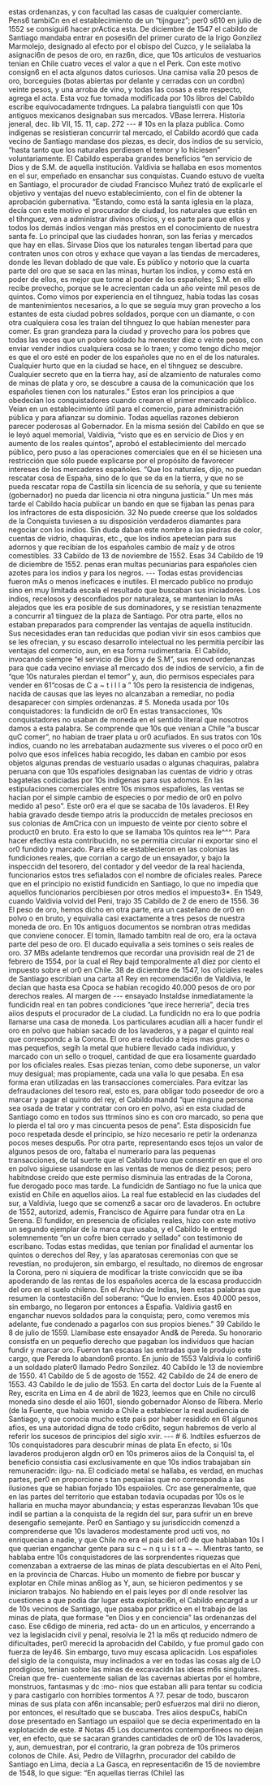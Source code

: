 estas ordenanzas, y con facultad las casas de cualquier comerciante. Pens6 tambiCn en el establecimiento de un “tijnguez”; per0 s610 en julio de 1552 se consigui6 hacer prActica esta. De diciembre de 1547 el cabildo de Santiago mandaba entrar en posesi6n del primer curato de la Irigo Gonzilez Marmolejo, designado al efecto por el obispo del Cuzco, y le seiialaba la asignaci6n de pesos de oro, en raz6n, dice, que 10s articulos de vestuarios tenian en Chile cuatro veces el valor a que n el Perk. Con este motivo consign6 en el acta algunos datos curiosos. Una camisa valia 20 pesos de oro, borceguies (botas abiertas por delante y cerradas con un cordbn) veinte pesos, y una arroba de vino, y todas las cosas a este respecto, agrega el acta. Esta voz fue tomada modificada por 10s libros del Cabildo escribe equivocadamente trdngues. La palabra tianguistli con que 10s antiguos mexicanos designaban sus mercados. VBase lerrera. Historia jeneral, dec. lib VII, 15. 11, cap. 272 --- # 10s en la plaza publica. Como indigenas se resistieran concurrir tal mercado, el Cabildo acordó que cada vecino de Santiago mandase dos piezas, es decir, dos indios de su servicio, “hasta tanto que los naturales perdiesen el temor y lo hiciesen” voluntariamente. El Cabildo esperaba grandes beneficios “en servicio de Dios y de S.M. de aquella institución. Valdivia se hallaba en esos momentos en el sur, empeñado en ensanchar sus conquistas. Cuando estuvo de vuelta en Santiago, el procurador de ciudad Francisco Muñez trató de explicarle el objetivo y ventajas del nuevo establecimiento, con el fin de obtener la aprobación gubernativa. “Estando, como está la santa iglesia en la plaza, decía con este motivo el procurador de ciudad, los naturales que están en el tihnguez, ven a administrar divinos oficios, y es parte para que ellos y todos los demás indios vengan más prestos en el conocimiento de nuestra santa fe. Lo principal que las ciudades honran, son las ferias y mercados que hay en ellas. Sirvase Dios que los naturales tengan libertad para que contraten unos con otros y exhace que vayan a las tiendas de mercaderes, donde les llevan doblado de que vale. Es público y notorio que la cuarta parte del oro que se saca en las minas, hurtan los indios, y como está en poder de ellos, es mejor que torne al poder de los españoles; S.M. en ello recibe provecho, porque se le acrecientan cada un año veinte mil pesos de quintos. Como vimos por experiencia en el tihnguez, había todas las cosas de mantenimientos necesarios, a lo que se seguía muy gran provecho a los estantes de esta ciudad pobres soldados, porque con un diamante, o con otra cualquiera cosa les traían del tihnguez lo que habían menester para comer. Es gran grandeza para la ciudad y provecho para los pobres que todas las veces que un pobre soldado ha menester diez o veinte pesos, con enviar vender indios cualquiera cosa se lo traen; y como tengo dicho mejor es que el oro esté en poder de los españoles que no en el de los naturales. Cualquier hurto que en la ciudad se hace, en el tihnguez se descubre. Cualquier secreto que en la tierra hay, así de alzamiento de naturales como de minas de plata y oro, se descubre a causa de la comunicación que los españoles tienen con los naturales.” Estos eran los principios a que obedecían los conquistadores cuando crearon el primer mercado público. Veían en un establecimiento útil para el comercio, para administración pública y para afianzar su dominio. Todas aquellas razones debieron parecer poderosas al Gobernador. En la misma sesión del Cabildo en que se le leyó aquel memorial, Valdivia, “visto que es en servicio de Dios y en aumento de los reales quintos”, aprobó el establecimiento del mercado público, pero puso a las operaciones comerciales que en él se hiciesen una restricción que sólo puede explicarse por el propósito de favorecer intereses de los mercaderes españoles. “Que los naturales, dijo, no puedan rescatar cosa de España, sino de lo que se da en la tierra, y que no se pueda rescatar ropa de Castilla sin licencia de su señoría, y que su teniente (gobernador) no pueda dar licencia ni otra ninguna justicia.” Un mes más tarde el Cabildo hacía publicar un bando en que se fijaban las penas para los infractores de esta disposición. 32 No puede creerse que los soldados de la Conquista tuviesen a su disposición verdaderos diamantes para negociar con los indios. Sin duda daban este nombre a las piedras de color, cuentas de vidrio, chaquiras, etc., que los indios apetecían para sus adornos y que recibían de los españoles cambio de maíz y de otros comestibles. 33 Cabildo de 13 de noviembre de 1552. Esas 34 Cabildo de 19 de diciembre de 1552. penas eran multas pecuniarias para españoles cien azotes para los indios y para los negros. --- Todas estas providencias fueron mAs o menos ineficaces e inutiles. El mercado publico no produjo sino en muy limitada escala el resultado que buscaban sus iniciadores. Los indios, recelosos y desconfiados por naturaleza, se mantenian lo mAs alejados que les era posible de sus dominadores, y se resistian tenazmente a concurrir a1 tiinguez de la plaza de Santiago. Por otra parte, ellos no estaban preparados para comprender las ventajas de aquella institucidn. Sus necesidades eran tan reducidas que podian vivir sin esos cambios que se les ofrecian, y su escaso desarrollo intelectual no les permitia percibir las ventajas del comercio, aun, en esa forma rudimentaria. El Cabildo, invocando siempre “el servicio de Dios y de S.M”, sus renovd ordenanzas para que cada vecino enviase a1 mercado dos de indios de servicio, a fin de “que 10s naturales pierdan el temor” y, aun, dio permisos especiales para vender en 61“cosas de C a ~ t i l l a ” 10s pero la resistencia de indigenas, nacida de causas que las leyes no alcanzaban a remediar, no podia desaparecer con simples ordenanzas. # 5. Moneda usada por 10s conquistadores: la fundicidn de or0 En estas transacciones, 10s conquistadores no usaban de moneda en el sentido literal que nosotros damos a esta palabra. Se comprende que 10s que venian a Chile “a buscar quC comer”, no habian de traer plata u or0 acufiados. En sus tratos con 10s indios, cuando no les arrebataban audazmente sus viveres o el poco or0 en polvo que esos infelices habia recogido, les daban en cambio por esos objetos algunas prendas de vestuario usadas o algunas chaquiras, palabra peruana con que 10s espafioles designaban las cuentas de vidrio y otras bagatelas codiciadas por 10s indigenas para sus adomos. En las estipulaciones comerciales entre 10s mismos espafioles, las ventas se hacian por el simple cambio de especies o por medio de or0 en polvo medido a1 peso”. Este or0 era el que se sacaba de 10s lavaderos. El Rey habia gravado desde tiempo atris la produccidn de metales preciosos en sus colonias de AmCrica con un impuesto de veinte por ciento sobre el product0 en bruto. Era esto lo que se llamaba 10s quintos rea le^^^. Para hacer efectiva esta contribucidn, no se permitia circular ni exportar sino el or0 fundido y marcado. Para ello se establecieron en las colonias las fundiciones reales, que corrian a cargo de un ensayador, y bajo la inspeccidn del tesorero, del contador y del veedor de la real hacienda, funcionarios estos tres sefialados con el nombre de oficiales reales. Parece que en el principio no existid fundicidn en Santiago, lo que no impedia que aquellos funcionarios percibiesen por otros medios el impuesto3*. En 1549, cuando Valdivia volvid del Peni, trajo 35 Cabildo de 2 de enero de 1556. 36 El peso de oro, hemos dicho en otra parte, era un castellano de or0 en polvo o en bruto, y equivalia casi exactamente a tres pesos de nuestra moneda de oro. En 10s antiguos documentos se nombran otras medidas que conviene conocer. El tomin, llamado tambitn real de oro, era la octava parte del peso de oro. El ducado equivalia a seis tomines o seis reales de oro. 37 MBs adelante tendremos que recordar una provisidn real de 21 de febrero de 1554, por la cual el Rey bajd temporalmente a1 diez por ciento el impuesto sobre el or0 en Chile. 38 de diciembre de 1547, los oficiales reales de Santiago escribian una carta a1 Rey en recomendaci6n de Valdivia, le decian que hasta esa Cpoca se habian recogido 40.000 pesos de oro por derechos reales. AI margen de --- ensayado Instaldse inmediatamente la fundicidn real en tan pobres condiciones “que irece herreria”, decia tres aiios desputs el procurador de La ciudad. La fundicidn no era lo que podria llamarse una casa de moneda. Los particulares acudian alli a hacer fundir el oro en polvo que habian sacado de los lavaderos, y a pagar el quinto real que correspondc a la Corona. El oro era reducido a tejos mas grandes o mas pequefios, segih la metal que hubiere llevado cada individuo, y marcado con un sello o troquel, cantidad de que era liosamente guardado por los oficiales reales. Esas piezas tenian, como debe suponerse, un valor muy desigual; mas propiamente, cada una valia lo que pesaba. En esa forma eran utilizadas en las transacciones comerciales. Para evitzar las defraudaciones del tesoro real, esto es, para obligar todo poseedor de oro a marcar y pagar el quinto del rey, el Cabildo mandd “que ninguna persona sea osada de tratar y contratar con oro en polvo, asi en esta ciudad de Santiago como en todos sus ttrminos sino es con oro marcado, so pena que lo pierda el tal oro y mas cincuenta pesos de pena”. Esta disposicidn fue poco respetada desde el principio, se hizo necesario re petir la ordenanza pocos meses despu6s. Por otra parte, representando esos tejos un valor de algunos pesos de oro, faltaba el numerario para las pequenas transacciones, de tal suerte que el Cabildo tuvo que consentir en que el oro en polvo siguiese usandose en las ventas de menos de diez pesos; pero habitndose creido que este permiso disminuia las entradas de la Corona, fue derogado poco mas tarde. La fundicidn de Santiago no fue la unica que existid en Chile en aquellos aiios. La real fue establecid en las ciudades del sur, a Valdivia, luego que se comenz6 a sacar oro de lavaderos. En octubre de 1552, autorizd, ademis, Francisco de Aguirre para fundar otra en La Serena. El fundidor, en presencia de oficiales reales, hizo con este motivo un segundo ejemplar de la marca que usaba, y el Cabildo le entregd solemnemente “en un cofre bien cerrado y sellado” con testimonio de escribano. Todas estas medidas, que tenian por finalidad el aumentar los quintos o derechos del Rey, y las aparatosas ceremonias con que se revestian, no produjeron, sin embargo, el resultado, no diremos de engrosar la Corona, pero ni siquiera de modificar la triste conviccidn que se iba apoderando de las rentas de los españoles acerca de la escasa produccidn del oro en el suelo chileno. En el Archivo de Indias, leen estas palabras que resumen la contestaci6n del soberano: “Que lo envien. Esos 40.000 pesos, sin embargo, no llegaron por entonces a Espafia. Valdivia gast6 en enganchar nuevos soldados para la conquista; pero, como veremos mis adelante, fue condenado a pagarlos con sus propios bienes.” 39 Cabildo le 8 de julio de 1559. Llamibase este ensayador And&#x26; de Pereda. Su honorario consistfa en un pequefio derecho que pagaban los individuos que hacian fundir y marcar oro. Fueron tan escasas las entradas que le produjo este cargo, que Pereda lo abandon6 pronto. En junio de 1553 Valdivia lo confiri6 a un soldado plater0 llamado Pedro Sonzilez. 40 Cabildo le 13 de noviembre de 1550. 41 Cabildo de 5 de agosto de 1552. 42 Cabildo de 24 de enero de 1553. 43 Cabildo le de julio de 1553. En carta del doctor Luis de la Fuente al Rey, escrita en Lima en 4 de abril de 1623, leemos que en Chile no circul6 moneda sino desde el aiio 1601, siendo gobernador Alonso de Ribera. Merlo (de la Fuente, que habia venido a Chile a establecer la real audiencia de Santiago, y que conocia mucho este pais por haber residido en 61 algunos afios, es una autoridad digna de todo cr6dito, segun habremos de verlo al referir los sucesos de principios del siglo xvir. --- # 6. Indtiles esfuerzos de 10s conquistadores para descubrir minas de plata En efecto, si 10s lavaderos produjeron algdn or0 en 10s primeros aiios de la Conquisl ta, el beneficio consistia casi exclusivamente en que 10s indios trabajaban sin remuneracidn: ilgu- na. El codiciado metal se hallaba, es verdad, en muchas partes, per0 en proporcione s tan pequeiias que no correspondia a las ilusiones que se habian forjado 10s espaiioles. Crc ase generalmente, que en las partes del territorio que estaban todavia ocupadas por 10s os le hallaria en mucha mayor abundancia; y estas esperanzas llevaban 10s que indil se partian a la conquista de la regidn del sur, para sufrir un en breve desengafio semejante. Per0 en Santiago y su jurisdiccidn comenzd a comprenderse que 10s lavaderos modestamente prod ucti vos, no enriquecian a nadie, y que Chile no era el pais del or0 de que hablaban 10s I que querian enganchar gente para su c ~ n q u i s t a ~ ~. Mientras tanto, se hablaba entre 10s conquistadores de las sorprendentes riquezas que comenzaban a extraerse de las minas de plata descubiertas en el Alto Peni, en la provincia de Charcas. Hubo un momento de fiebre por buscar y explotar en Chile minas an6log as Y, aun, se hicieron pedimentos y se iniciaron trabajos. No habiendo en el pais leyes por dl onde resolver las cuestiones a que podia dar lugar esta explotaci6n, el Cabildo encargd a ur de 10s vecinos de Santiago, que pasaba por prktico en el trabajo de las minas de plata, que formase “en Dios y en conciencia” las ordenanzas del caso. Ese c6digo de mineria, red acta- do un en articulos, y encerrando a vez la legislacidn civil y penal, resolvia le 21 la m6s qt reducido ndmero de dificultades, per0 merecid la aprobacidn del Cabildo, y fue promul gado con fuerza de ley46. Sin embargo, tuvo muy escasa aplicacidn. Los espafioles del siglo de la conquista, muy inclinados a ver en todas las cosas alg de LO prodigioso, tenian sobre las minas de excavacidn las ideas m6s singulares. Creian que fre- cuentemente salian de las cavernas abiertas por el hombre, monstruos, fantasmas y dc :mo- nios que estaban alli para tentar su codicia y para castigarlo con horribles tormentos A ?7. pesar de todo, buscaron minas de sus plata con af6n incansable; per0 esfuerzos mal dirii no dieron, por entonces, el resultado que se buscaba. Tres aiios despuCs, habiCn dose presentado en Santiago un espaiiol que se decia experimentado en la explotacidn de este. # Notas 45 Los documentos contempor6neos no dejan ver, en efecto, que se sacaran grandes cantidades de or0 de 10s lavaderos, y, aun, demuestran, por el contrario, la gran pobreza de 10s primeros colonos de Chile. Asi, Pedro de Villagrhn, procurador del cabildo de Santiago en Lima, decia a La Gasca, en representaci6n de 15 de noviembre de 1548, lo que sigue: “En aquellas tierras (Chile) las